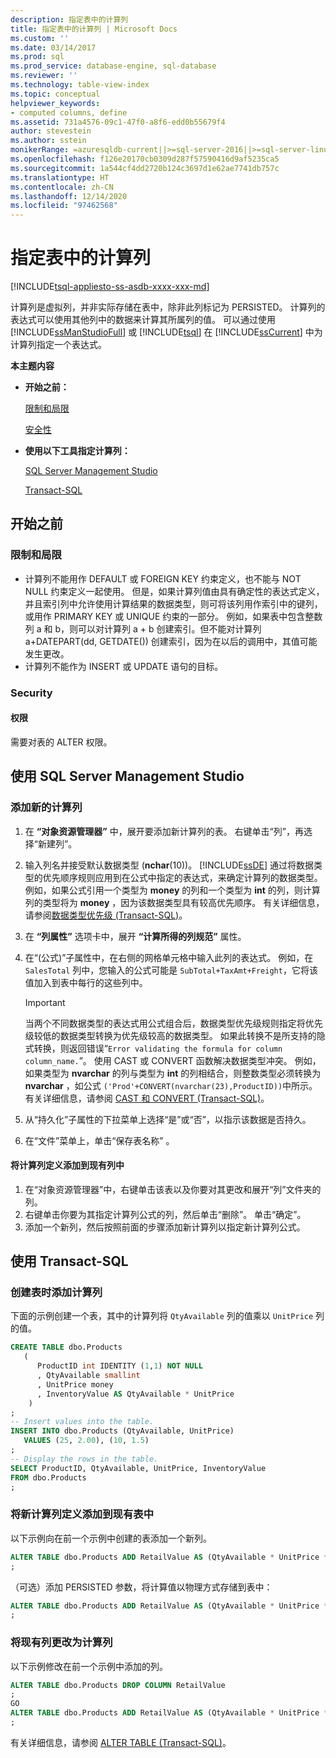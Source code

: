 ```yaml
---
description: 指定表中的计算列
title: 指定表中的计算列 | Microsoft Docs
ms.custom: ''
ms.date: 03/14/2017
ms.prod: sql
ms.prod_service: database-engine, sql-database
ms.reviewer: ''
ms.technology: table-view-index
ms.topic: conceptual
helpviewer_keywords:
- computed columns, define
ms.assetid: 731a4576-09c1-47f0-a8f6-edd0b55679f4
author: stevestein
ms.author: sstein
monikerRange: =azuresqldb-current||>=sql-server-2016||>=sql-server-linux-2017||=azuresqldb-mi-current
ms.openlocfilehash: f126e20170cb0309d287f57590416d9af5235ca5
ms.sourcegitcommit: 1a544cf4dd2720b124c3697d1e62ae7741db757c
ms.translationtype: HT
ms.contentlocale: zh-CN
ms.lasthandoff: 12/14/2020
ms.locfileid: "97462568"
---
```

# <a name="specify-computed-columns-in-a-table"></a>指定表中的计算列

[!INCLUDE[tsql-appliesto-ss-asdb-xxxx-xxx-md](../../includes/applies-to-version/sql-asdb.md)]

计算列是虚拟列，并非实际存储在表中，除非此列标记为 PERSISTED。 计算列的表达式可以使用其他列中的数据来计算其所属列的值。 可以通过使用 [!INCLUDE[ssManStudioFull](../../includes/ssmanstudiofull-md.md)] 或 [!INCLUDE[tsql](../../includes/tsql-md.md)] 在 [!INCLUDE[ssCurrent](../../includes/sscurrent-md.md)] 中为计算列指定一个表达式。

**本主题内容**

- **开始之前：**

   [限制和局限](#Limitations)

   [安全性](#Security)

- **使用以下工具指定计算列：**

   [SQL Server Management Studio](#SSMSProcedure)

   [Transact-SQL](#TsqlProcedure)

## <a name="before-you-begin"></a><a name="BeforeYouBegin"></a> 开始之前

### <a name="limitations-and-restrictions"></a><a name="Limitations"></a> 限制和局限

- 计算列不能用作 DEFAULT 或 FOREIGN KEY 约束定义，也不能与 NOT NULL 约束定义一起使用。 但是，如果计算列值由具有确定性的表达式定义，并且索引列中允许使用计算结果的数据类型，则可将该列用作索引中的键列，或用作 PRIMARY KEY 或 UNIQUE 约束的一部分。 例如，如果表中包含整数列 a 和 b，则可以对计算列 a + b 创建索引。但不能对计算列 a+DATEPART(dd, GETDATE()) 创建索引，因为在以后的调用中，其值可能发生更改。
- 计算列不能作为 INSERT 或 UPDATE 语句的目标。

### <a name="security"></a><a name="Security"></a> Security

#### <a name="permissions"></a><a name="Permissions"></a> 权限

需要对表的 ALTER 权限。

## <a name="using-sql-server-management-studio"></a><a name="SSMSProcedure"></a> 使用 SQL Server Management Studio

### <a name="to-add-a-new-computed-column"></a><a name="NewColumn"></a> 添加新的计算列

1. 在 **“对象资源管理器”** 中，展开要添加新计算列的表。 右键单击“列”，再选择“新建列”。
2. 输入列名并接受默认数据类型 (**nchar**(10))。 [!INCLUDE[ssDE](../../includes/ssde-md.md)] 通过将数据类型的优先顺序规则应用到在公式中指定的表达式，来确定计算列的数据类型。 例如，如果公式引用一个类型为 **money** 的列和一个类型为 **int** 的列，则计算列的类型将为 **money** ，因为该数据类型具有较高优先顺序。 有关详细信息，请参阅[数据类型优先级 (Transact-SQL)](../../t-sql/data-types/data-type-precedence-transact-sql.md)。
3. 在 **“列属性”** 选项卡中，展开 **“计算所得的列规范”** 属性。
4. 在“(公式)”子属性中，在右侧的网格单元格中输入此列的表达式。 例如，在 `SalesTotal` 列中，您输入的公式可能是 `SubTotal+TaxAmt+Freight`，它将该值加入到表中每行的这些列中。

   > [!IMPORTANT]
   > 当两个不同数据类型的表达式用公式组合后，数据类型优先级规则指定将优先级较低的数据类型转换为优先级较高的数据类型。 如果此转换不是所支持的隐式转换，则返回错误“`Error validating the formula for column column_name.`”。 使用 CAST 或 CONVERT 函数解决数据类型冲突。 例如，如果类型为 **nvarchar** 的列与类型为 **int** 的列相结合，则整数类型必须转换为 **nvarchar** ，如公式 `('Prod'+CONVERT(nvarchar(23),ProductID))`中所示。 有关详细信息，请参阅 [CAST 和 CONVERT (Transact-SQL)](../../t-sql/functions/cast-and-convert-transact-sql.md)。

5. 从“持久化”子属性的下拉菜单上选择“是”或“否”，以指示该数据是否持久。

6. 在“文件”菜单上，单击“保存表名称” 。

#### <a name="to-add-a-computed-column-definition-to-an-existing-column"></a>将计算列定义添加到现有列中

1. 在“对象资源管理器”中，右键单击该表以及你要对其更改和展开“列”文件夹的列。
2. 右键单击你要为其指定计算列公式的列，然后单击“删除”。 单击“确定”。 
3. 添加一个新列，然后按照前面的步骤添加新计算列以指定新计算列公式。

## <a name="using-transact-sql"></a><a name="TsqlProcedure"></a> 使用 Transact-SQL

### <a name="to-add-a-computed-column-when-creating-a-table"></a>创建表时添加计算列

下面的示例创建一个表，其中的计算列将 `QtyAvailable` 列的值乘以 `UnitPrice` 列的值。

```sql
CREATE TABLE dbo.Products
   (
      ProductID int IDENTITY (1,1) NOT NULL
      , QtyAvailable smallint
      , UnitPrice money
      , InventoryValue AS QtyAvailable * UnitPrice
    )
;
-- Insert values into the table.
INSERT INTO dbo.Products (QtyAvailable, UnitPrice)
   VALUES (25, 2.00), (10, 1.5)
;
-- Display the rows in the table.
SELECT ProductID, QtyAvailable, UnitPrice, InventoryValue
FROM dbo.Products
;
```

### <a name="to-add-a-new-computed-column-to-an-existing-table"></a>将新计算列定义添加到现有表中

以下示例向在前一个示例中创建的表添加一个新列。

```sql
ALTER TABLE dbo.Products ADD RetailValue AS (QtyAvailable * UnitPrice * 1.5)
;
```

（可选）添加 PERSISTED 参数，将计算值以物理方式存储到表中：

```sql
ALTER TABLE dbo.Products ADD RetailValue AS (QtyAvailable * UnitPrice * 1.5) PERSISTED
;
```

### <a name="to-change-an-existing-column-to-a-computed-column"></a>将现有列更改为计算列

以下示例修改在前一个示例中添加的列。

```sql
ALTER TABLE dbo.Products DROP COLUMN RetailValue
;
GO
ALTER TABLE dbo.Products ADD RetailValue AS (QtyAvailable * UnitPrice * 1.5)
;
```

有关详细信息，请参阅 [ALTER TABLE (Transact-SQL)](../../t-sql/statements/alter-table-transact-sql.md)。
